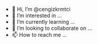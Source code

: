 - 👋 Hi, I’m @cengizkrmtci
- 👀 I’m interested in ...
- 🌱 I’m currently learning ...
- 💞️ I’m looking to collaborate on ...
- 📫 How to reach me ...

<!---
cengizkrmtci/cengizkrmtci is a ✨ special ✨ repository because its `README.md` (this file) appears on your GitHub profile.
You can click the Preview link to take a look at your changes.
--->
